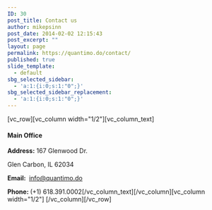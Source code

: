 ```yaml
---
ID: 30
post_title: Contact us
author: mikepsinn
post_date: 2014-02-02 12:15:43
post_excerpt: ""
layout: page
permalink: https://quantimo.do/contact/
published: true
slide_template:
  - default
sbg_selected_sidebar:
  - 'a:1:{i:0;s:1:"0";}'
sbg_selected_sidebar_replacement:
  - 'a:1:{i:0;s:1:"0";}'
---
```

[vc_row][vc_column width="1/2"][vc_column_text]
<h4>Main Office</h4>
<strong>Address:</strong>
167 Glenwood Dr.

Glen Carbon, IL 62034

<strong>Email: </strong>
info@quantimo.do

<strong>Phone: </strong>
(+1) 618.391.0002[/vc_column_text][/vc_column][vc_column width="1/2"]
[/vc_column][/vc_row]
